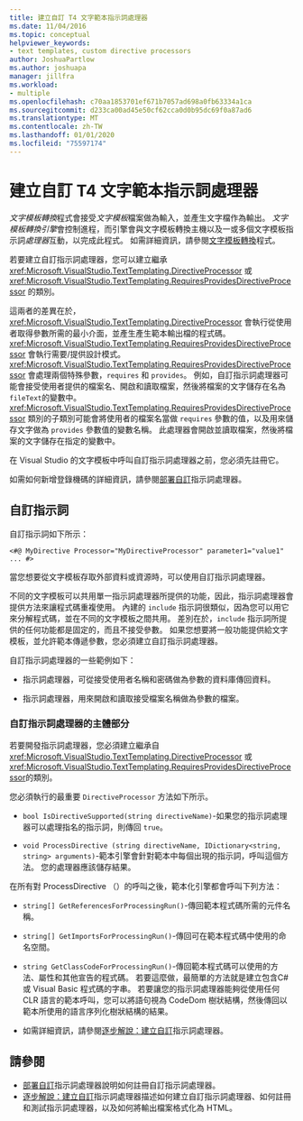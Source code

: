 ```yaml
---
title: 建立自訂 T4 文字範本指示詞處理器
ms.date: 11/04/2016
ms.topic: conceptual
helpviewer_keywords:
- text templates, custom directive processors
author: JoshuaPartlow
ms.author: joshuapa
manager: jillfra
ms.workload:
- multiple
ms.openlocfilehash: c70aa1853701ef671b7057ad698a0fb63334a1ca
ms.sourcegitcommit: d233ca00ad45e50cf62cca0d0b95dc69f0a87ad6
ms.translationtype: MT
ms.contentlocale: zh-TW
ms.lasthandoff: 01/01/2020
ms.locfileid: "75597174"
---
```

# <a name="create-custom-t4-text-template-directive-processors"></a>建立自訂 T4 文字範本指示詞處理器

*文字模板轉換*程式會接受*文字模板*檔案做為輸入，並產生文字檔作為輸出。 *文字模板轉換引擎*會控制進程，而引擎會與文字模板轉換主機以及一或多個文字模板指示詞*處理器*互動，以完成此程式。 如需詳細資訊，請參閱[文字模板轉換](../modeling/the-text-template-transformation-process.md)程式。

若要建立自訂指示詞處理器，您可以建立繼承 <xref:Microsoft.VisualStudio.TextTemplating.DirectiveProcessor> 或 <xref:Microsoft.VisualStudio.TextTemplating.RequiresProvidesDirectiveProcessor> 的類別。

這兩者的差異在於，<xref:Microsoft.VisualStudio.TextTemplating.DirectiveProcessor> 會執行從使用者取得參數所需的最小介面，並產生產生範本輸出檔的程式碼。 <xref:Microsoft.VisualStudio.TextTemplating.RequiresProvidesDirectiveProcessor> 會執行需要/提供設計模式。 <xref:Microsoft.VisualStudio.TextTemplating.RequiresProvidesDirectiveProcessor> 會處理兩個特殊參數，`requires` 和 `provides`。  例如，自訂指示詞處理器可能會接受使用者提供的檔案名、開啟和讀取檔案，然後將檔案的文字儲存在名為 `fileText`的變數中。 <xref:Microsoft.VisualStudio.TextTemplating.RequiresProvidesDirectiveProcessor> 類別的子類別可能會將使用者的檔案名當做 `requires` 參數的值，以及用來儲存文字做為 `provides` 參數值的變數名稱。 此處理器會開啟並讀取檔案，然後將檔案的文字儲存在指定的變數中。

在 Visual Studio 的文字模板中呼叫自訂指示詞處理器之前，您必須先註冊它。

如需如何新增登錄機碼的詳細資訊，請參閱[部署自訂](../modeling/deploying-a-custom-directive-processor.md)指示詞處理器。

## <a name="custom-directives"></a>自訂指示詞

自訂指示詞如下所示：

`<#@ MyDirective Processor="MyDirectiveProcessor" parameter1="value1" ... #>`

當您想要從文字模板存取外部資料或資源時，可以使用自訂指示詞處理器。

不同的文字模板可以共用單一指示詞處理器所提供的功能，因此，指示詞處理器會提供方法來讓程式碼重複使用。 內建的 `include` 指示詞很類似，因為您可以用它來分解程式碼，並在不同的文字模板之間共用。 差別在於，`include` 指示詞所提供的任何功能都是固定的，而且不接受參數。 如果您想要將一般功能提供給文字模板，並允許範本傳遞參數，您必須建立自訂指示詞處理器。

自訂指示詞處理器的一些範例如下：

- 指示詞處理器，可從接受使用者名稱和密碼做為參數的資料庫傳回資料。

- 指示詞處理器，用來開啟和讀取接受檔案名稱做為參數的檔案。

### <a name="principal-parts-of-a-custom-directive-processor"></a>自訂指示詞處理器的主體部分

若要開發指示詞處理器，您必須建立繼承自 <xref:Microsoft.VisualStudio.TextTemplating.DirectiveProcessor> 或 <xref:Microsoft.VisualStudio.TextTemplating.RequiresProvidesDirectiveProcessor>的類別。

您必須執行的最重要 `DirectiveProcessor` 方法如下所示。

- `bool IsDirectiveSupported(string directiveName)`-如果您的指示詞處理器可以處理指名的指示詞，則傳回 `true`。

- `void ProcessDirective (string directiveName, IDictionary<string, string> arguments)`-範本引擎會針對範本中每個出現的指示詞，呼叫這個方法。 您的處理器應該儲存結果。

在所有對 ProcessDirective （）的呼叫之後，範本化引擎都會呼叫下列方法：

- `string[] GetReferencesForProcessingRun()`-傳回範本程式碼所需的元件名稱。

- `string[] GetImportsForProcessingRun()`-傳回可在範本程式碼中使用的命名空間。

- `string GetClassCodeForProcessingRun()`-傳回範本程式碼可以使用的方法、屬性和其他宣告的程式碼。 若要這麼做，最簡單的方法就是建立包含C#或 Visual Basic 程式碼的字串。 若要讓您的指示詞處理器能夠從使用任何 CLR 語言的範本呼叫，您可以將語句視為 CodeDom 樹狀結構，然後傳回以範本所使用的語言序列化樹狀結構的結果。

- 如需詳細資訊，請參閱[逐步解說：建立自訂](../modeling/walkthrough-creating-a-custom-directive-processor.md)指示詞處理器。

## <a name="see-also"></a>請參閱

- [部署自訂](../modeling/deploying-a-custom-directive-processor.md)指示詞處理器說明如何註冊自訂指示詞處理器。
- [逐步解說：建立自訂](../modeling/walkthrough-creating-a-custom-directive-processor.md)指示詞處理器描述如何建立自訂指示詞處理器、如何註冊和測試指示詞處理器，以及如何將輸出檔案格式化為 HTML。
